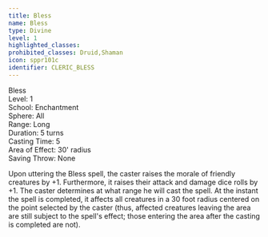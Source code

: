 ```yaml
---
title: Bless
name: Bless
type: Divine
level: 1
highlighted_classes: 
prohibited_classes: Druid,Shaman
icon: sppr101c
identifier: CLERIC_BLESS
---
```

Bless  
Level: 1  
School: Enchantment  
Sphere: All  
Range: Long  
Duration: 5 turns  
Casting Time: 5  
Area of Effect: 30' radius  
Saving Throw: None  
  
Upon uttering the Bless spell, the caster raises the morale of friendly creatures by +1. Furthermore, it raises their attack and damage dice rolls by +1. The caster determines at what range he will cast the spell. At the instant the spell is completed, it affects all creatures in a 30 foot radius centered on the point selected by the caster (thus, affected creatures leaving the area are still subject to the spell's effect; those entering the area after the casting is completed are not).  
